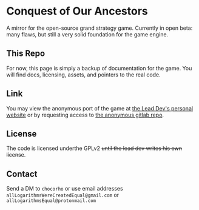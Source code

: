# Conquest of Our Ancestors

A mirror for the open-source grand strategy game. Currently in open beta: many flaws, but still a very solid foundation for the game engine.

## This Repo

For now, this page is simply a backup of documentation for the game. You will find docs, licensing, assets, and pointers to the real code.

## Link

You may view the anonymous port of the game at [the Lead Dev's personal website](https://www.themathjester.com/encryptr-coa) or by requesting access to [the anonymous gitlab repo](https://gitlab.com/chozorho/conquest/).

## License

The code is licensed underthe GPLv2 ~~until the lead dev writes his own license~~.

## Contact

Send a DM to `chocorho` or use email addresses `allLogarithmsWereCreatedEqual@gmail.com` or `allLogarithmsEqual@protonmail.com`

